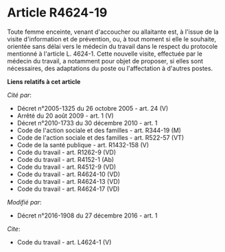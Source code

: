 # Article R4624-19

Toute femme enceinte, venant d'accoucher ou allaitante est, à l'issue de la visite d'information et de prévention, ou, à tout
moment si elle le souhaite, orientée sans délai vers le médecin du travail dans le respect du protocole mentionné à l'article
L. 4624-1. Cette nouvelle visite, effectuée par le médecin du travail, a notamment pour objet de proposer, si elles sont
nécessaires, des adaptations du poste ou l'affectation à d'autres postes.

**Liens relatifs à cet article**

_Cité par_:

  - Décret n°2005-1325 du 26 octobre 2005 - art. 24 (V)
  - Arrêté du 20 août 2009 - art. 1 (V)
  - Décret n°2010-1733 du 30 décembre 2010 - art. 1
  - Code de l'action sociale et des familles - art. R344-19 (M)
  - Code de l'action sociale et des familles - art. R522-57 (VT)
  - Code de la santé publique - art. R1432-158 (V)
  - Code du travail - art. R1262-9 (VD)
  - Code du travail - art. R4152-1 (Ab)
  - Code du travail - art. R4512-9 (VD)
  - Code du travail - art. R4624-10 (VD)
  - Code du travail - art. R4624-13 (VD)
  - Code du travail - art. R4624-17 (VD)

_Modifié par_:

  - Décret n°2016-1908 du 27 décembre 2016 - art. 1

_Cite_:

  - Code du travail - art. L4624-1 (V)

